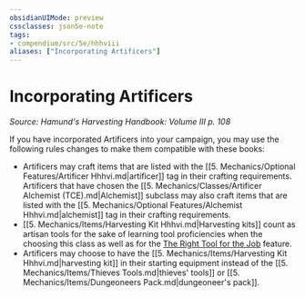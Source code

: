```yaml
---
obsidianUIMode: preview
cssclasses: json5e-note
tags:
- compendium/src/5e/hhhviii
aliases: ["Incorporating Artificers"]
---
```

# Incorporating Artificers
*Source: Hamund's Harvesting Handbook: Volume III p. 108* 

If you have incorporated Artificers into your campaign, you may use the following rules changes to make them compatible with these books:

- Artificers may craft items that are listed with the [[5. Mechanics/Optional Features/Artificer Hhhvi.md\|artificer]] tag in their crafting requirements. Artificers that have chosen the [[5. Mechanics/Classes/Artificer Alchemist (TCE).md\|Alchemist]] subclass may also craft items that are listed with the [[5. Mechanics/Optional Features/Alchemist Hhhvi.md\|alchemist]] tag in their crafting requirements.  
- [[5. Mechanics/Items/Harvesting Kit Hhhvi.md\|Harvesting kits]] count as artisan tools for the sake of learning tool proficiencies when the choosing this class as well as for the [The Right Tool for the Job](compendium/classes/artificer-tce.md#The%20Right%20Tool%20for%20the%20Job%20(Level%203)) feature.  
- Artificers may choose to have the [[5. Mechanics/Items/Harvesting Kit Hhhvi.md\|harvesting kit]] in their starting equipment instead of the [[5. Mechanics/Items/Thieves Tools.md\|thieves' tools]] or [[5. Mechanics/Items/Dungeoneers Pack.md\|dungeoneer's pack]].